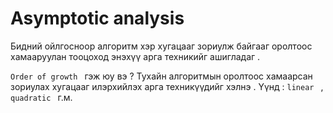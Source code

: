 # Asymptotic analysis

Бидний ойлгосноор алгоритм хэр хугацааг зориулж байгааг оролтоос хамааруулан тооцоход энэхүү арга техникийг ашигладаг .

`Order of growth ` гэж юу вэ ?
Тухайн алгоритмын оролтоос хамаарсан зориулах хугацааг илэрхийлэх арга техникүүдийг хэлнэ . Үүнд : `linear ` , `quadratic ` г.м.
